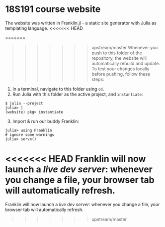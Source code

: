 # 18S191 course website

The website was written in Franklin.jl - a static site generator with Julia as templating language.
<<<<<<< HEAD

=======
 
>>>>>>> upstream/master
Whenever you push to this folder of the repository, the website will automatically rebuild and update. To test your changes locally before pushing, follow these steps:

1. In a terminal, navigate to this folder using `cd`.
2. Run Julia with this folder as the active project, and `instantiate`:
```
$ julia --project
julia> ]
(website) pkg> instantiate
```
3. Import & run our buddy Franklin:
```
julia> using Franklin
# ignore some warnings
julia> serve()
```

<<<<<<< HEAD
Franklin will now launch a _live dev server_: whenever you change a file, your browser tab will automatically refresh.
=======
Franklin will now launch a _live dev server_: whenever you change a file, your browser tab will automatically refresh.
>>>>>>> upstream/master

